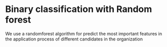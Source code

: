 # Binary classification with Random forest
We use a randomforest algorithm for predict the most important features in the application process of different candidates in the organization 
